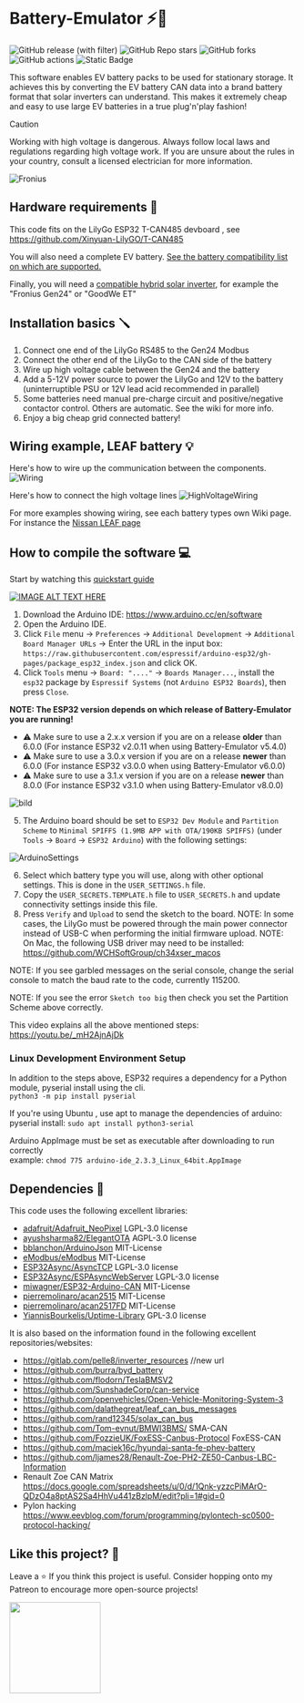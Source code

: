 # Battery-Emulator ⚡🔋
![GitHub release (with filter)](https://img.shields.io/github/v/release/dalathegreat/BYD-Battery-Emulator-For-Gen24?color=%23008000)
![GitHub Repo stars](https://img.shields.io/github/stars/dalathegreat/Battery-Emulator?style=flat&color=%23128512)
![GitHub forks](https://img.shields.io/github/forks/dalathegreat/Battery-Emulator?style=flat&color=%23128512)
![GitHub actions](https://img.shields.io/github/actions/workflow/status/dalathegreat/BYD-Battery-Emulator-For-Gen24/compile-all-batteries.yml?color=0E810E)
![Static Badge](https://img.shields.io/badge/made-with_love-blue?color=%23008000)

This software enables EV battery packs to be used for stationary storage. It achieves this by converting the EV battery CAN data into a brand battery format that solar inverters can understand. This makes it extremely cheap and easy to use large EV batteries in a true plug'n'play fashion!

> [!CAUTION]
> Working with high voltage is dangerous. Always follow local laws and regulations regarding high voltage work. If you are unsure about the rules in your country, consult a licensed electrician for more information.

![Fronius](https://github.com/dalathegreat/Battery-Emulator/assets/26695010/741c3237-8074-4891-9cd1-f47f0fe45cb5)


## Hardware requirements 📜
This code fits on the LilyGo ESP32 T-CAN485 devboard , see https://github.com/Xinyuan-LilyGO/T-CAN485

You will also need a complete EV battery. [See the battery compatibility list on which are supported.](https://github.com/dalathegreat/BYD-Battery-Emulator-For-Gen24/wiki#supported-batteries-list)

Finally, you will need a [compatible hybrid solar inverter](https://github.com/dalathegreat/BYD-Battery-Emulator-For-Gen24/wiki#supported-inverters-list), for example the "Fronius Gen24" or "GoodWe ET"

## Installation basics 🪛
1. Connect one end of the LilyGo RS485 to the Gen24 Modbus
2. Connect the other end of the LilyGo to the CAN side of the battery
3. Wire up high voltage cable between the Gen24 and the battery
4. Add a 5-12V power source to power the LilyGo and 12V to the battery (uninterruptible PSU or 12V lead acid recommended in parallel)
5. Some batteries need manual pre-charge circuit and positive/negative contactor control. Others are automatic. See the wiki for more info.
6. Enjoy a big cheap grid connected battery!

## Wiring example, LEAF battery 💡
Here's how to wire up the communication between the components.
![Wiring](https://github.com/dalathegreat/Battery-Emulator/assets/26695010/29edeeda-1002-4826-9183-39a027b3b9ed)


Here's how to connect the high voltage lines
![HighVoltageWiring](https://github.com/dalathegreat/Battery-Emulator/assets/26695010/f70e6262-d630-4148-9a39-dad32e79b3d6)

For more examples showing wiring, see each battery types own Wiki page. For instance the [Nissan LEAF page](https://github.com/dalathegreat/Battery-Emulator/wiki/Battery:-Nissan-LEAF---e%E2%80%90NV200)

## How to compile the software 💻

Start by watching this [quickstart guide](https://www.youtube.com/watch?v=hcl2GdHc0Y0)

[![IMAGE ALT TEXT HERE](https://img.youtube.com/vi/hcl2GdHc0Y0/0.jpg)](https://www.youtube.com/watch?v=hcl2GdHc0Y0)

1. Download the Arduino IDE: https://www.arduino.cc/en/software
2. Open the Arduino IDE.
3. Click `File` menu -> `Preferences` -> `Additional Development` -> `Additional Board Manager URLs` -> Enter the URL in the input box: `https://raw.githubusercontent.com/espressif/arduino-esp32/gh-pages/package_esp32_index.json` and click OK.
4. Click `Tools` menu -> `Board: "...."` -> `Boards Manager...`, install the `esp32` package by `Espressif Systems` (not `Arduino ESP32 Boards`), then press `Close`.

**NOTE: The ESP32 version depends on which release of Battery-Emulator you are running!**

- ⚠️ Make sure to use a 2.x.x version if you are on a release **older** than 6.0.0 (For instance ESP32 v2.0.11 when using Battery-Emulator v5.4.0)
- ⚠️ Make sure to use a 3.0.x version if you are on a release **newer** than 6.0.0 (For instance ESP32 v3.0.0 when using Battery-Emulator v6.0.0)
- ⚠️ Make sure to use a 3.1.x version if you are on a release **newer** than 8.0.0 (For instance ESP32 v3.1.0 when using Battery-Emulator v8.0.0)
  
![bild](https://github.com/dalathegreat/Battery-Emulator/assets/26695010/6a2414b1-f2ca-4746-8e8d-9afd78bd9252)

5. The Arduino board should be set to `ESP32 Dev Module` and `Partition Scheme` to `Minimal SPIFFS (1.9MB APP with OTA/190KB SPIFFS)` (under `Tools` -> `Board` -> `ESP32 Arduino`) with the following settings:

![ArduinoSettings](https://github.com/user-attachments/assets/74d36b07-cca4-4bf1-9eaf-1e7fa4e1effe)

6. Select which battery type you will use, along with other optional settings. This is done in the `USER_SETTINGS.h` file.
7. Copy the `USER_SECRETS.TEMPLATE.h` file to `USER_SECRETS.h` and update connectivity settings inside this file.
8. Press `Verify` and `Upload` to send the sketch to the board.
NOTE: In some cases, the LilyGo must be powered through the main power connector instead of USB-C
      when performing the initial firmware upload.
NOTE: On Mac, the following USB driver may need to be installed: https://github.com/WCHSoftGroup/ch34xser_macos

NOTE: If you see garbled messages on the serial console, change the serial console to match the baud rate to the code, currently 115200.

NOTE: If you see the error `Sketch too big` then check you set the Partition Scheme above correctly.

This video explains all the above mentioned steps:
<https://youtu.be/_mH2AjnAjDk>


### Linux Development Environment Setup
In addition to the steps above, ESP32 requires a dependency for a Python module, pyserial install using the cli.\
```python3 -m pip install pyserial```

If you're using Ubuntu , use apt to manage the dependencies of arduino:\
pyserial install: ```sudo apt install python3-serial```

Arduino AppImage must be set as executable after downloading to run correctly\
example: ```chmod 775 arduino-ide_2.3.3_Linux_64bit.AppImage```

## Dependencies 📖
This code uses the following excellent libraries: 
- [adafruit/Adafruit_NeoPixel](https://github.com/adafruit/Adafruit_NeoPixel) LGPL-3.0 license
- [ayushsharma82/ElegantOTA](https://github.com/ayushsharma82/ElegantOTA) AGPL-3.0 license 
- [bblanchon/ArduinoJson](https://github.com/bblanchon/ArduinoJson) MIT-License
- [eModbus/eModbus](https://github.com/eModbus/eModbus) MIT-License
- [ESP32Async/AsyncTCP](https://github.com/ESP32Async/AsyncTCP) LGPL-3.0 license
- [ESP32Async/ESPAsyncWebServer](https://github.com/ESP32Async/ESPAsyncWebServer) LGPL-3.0 license
- [miwagner/ESP32-Arduino-CAN](https://github.com/miwagner/ESP32-Arduino-CAN/) MIT-License
- [pierremolinaro/acan2515](https://github.com/pierremolinaro/acan2515) MIT-License
- [pierremolinaro/acan2517FD](https://github.com/pierremolinaro/acan2517FD) MIT-License
- [YiannisBourkelis/Uptime-Library](https://github.com/YiannisBourkelis/Uptime-Library) GPL-3.0 license 

It is also based on the information found in the following excellent repositories/websites:
- https://gitlab.com/pelle8/inverter_resources //new url
- https://github.com/burra/byd_battery
- https://github.com/flodorn/TeslaBMSV2
- https://github.com/SunshadeCorp/can-service
- https://github.com/openvehicles/Open-Vehicle-Monitoring-System-3
- https://github.com/dalathegreat/leaf_can_bus_messages
- https://github.com/rand12345/solax_can_bus
- https://github.com/Tom-evnut/BMWI3BMS/ SMA-CAN
- https://github.com/FozzieUK/FoxESS-Canbus-Protocol FoxESS-CAN
- https://github.com/maciek16c/hyundai-santa-fe-phev-battery
- https://github.com/ljames28/Renault-Zoe-PH2-ZE50-Canbus-LBC-Information
- Renault Zoe CAN Matrix https://docs.google.com/spreadsheets/u/0/d/1Qnk-yzzcPiMArO-QDzO4a8ptAS2Sa4HhVu441zBzlpM/edit?pli=1#gid=0
- Pylon hacking https://www.eevblog.com/forum/programming/pylontech-sc0500-protocol-hacking/

## Like this project? 💖
Leave a ⭐ If you think this project is useful. Consider hopping onto my Patreon to encourage more open-source projects!

<a href="https://www.patreon.com/dala">
	<img src="https://c5.patreon.com/external/logo/become_a_patron_button@2x.png" width="160">
</a>
